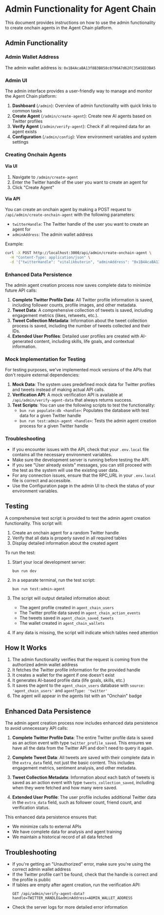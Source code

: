 # Admin Functionality for Agent Chain

This document provides instructions on how to use the admin functionality to create onchain agents in the Agent Chain platform.

## Admin Functionality

### Admin Wallet Address
The admin wallet address is: `0x1B4AcaBA13f8B3B858c0796A7d62FC35A5ED3BA5`

### Admin UI
The admin interface provides a user-friendly way to manage and monitor the Agent Chain platform:

1. **Dashboard** (`/admin`): Overview of admin functionality with quick links to common tasks
2. **Create Agent** (`/admin/create-agent`): Create new AI agents based on Twitter profiles
3. **Verify Agent** (`/admin/verify-agent`): Check if all required data for an agent exists
4. **Configuration** (`/admin/config`): View environment variables and system settings

### Creating Onchain Agents

#### Via UI
1. Navigate to `/admin/create-agent`
2. Enter the Twitter handle of the user you want to create an agent for
3. Click "Create Agent"

#### Via API
You can create an onchain agent by making a POST request to `/api/admin/create-onchain-agent` with the following parameters:
- `twitterHandle`: The Twitter handle of the user you want to create an agent for
- `adminAddress`: The admin wallet address

Example:
```bash
curl -X POST http://localhost:3000/api/admin/create-onchain-agent \
  -H "Content-Type: application/json" \
  -d '{"twitterHandle": "vitalikbuterin", "adminAddress": "0x1B4AcaBA13f8B3B858c0796A7d62FC35A5ED3BA5"}'
```

### Enhanced Data Persistence
The admin agent creation process now saves complete data to minimize future API calls:

1. **Complete Twitter Profile Data**: All Twitter profile information is saved, including follower counts, profile images, and other metadata.
2. **Tweet Data**: A comprehensive collection of tweets is saved, including engagement metrics (likes, retweets, etc.).
3. **Tweet Collection Metadata**: Information about the tweet collection process is saved, including the number of tweets collected and their IDs.
4. **Extended User Profiles**: Detailed user profiles are created with AI-generated content, including skills, life goals, and contextual information.

### Mock Implementation for Testing
For testing purposes, we've implemented mock versions of the APIs that don't require external dependencies:

1. **Mock Data**: The system uses predefined mock data for Twitter profiles and tweets instead of making actual API calls.
2. **Verification API**: A mock verification API is available at `/api/admin/verify-agent-data` that always returns success.
3. **Test Scripts**: You can use the following scripts to test the functionality:
   - `bun run populate:db <handle>`: Populates the database with test data for a given Twitter handle
   - `bun run test:admin-agent <handle>`: Tests the admin agent creation process for a given Twitter handle

### Troubleshooting
- If you encounter issues with the API, check that your `.env.local` file contains all the necessary environment variables.
- Make sure the development server is running before testing the API.
- If you see "User already exists" messages, you can still proceed with the test as the system will use the existing user data.
- For any connection issues, ensure that the RPC_URL in your `.env.local` file is correct and accessible.
- Use the Configuration page in the admin UI to check the status of your environment variables.

## Testing

A comprehensive test script is provided to test the admin agent creation functionality. This script will:

1. Create an onchain agent for a random Twitter handle
2. Verify that all data is properly saved in all required tables
3. Display detailed information about the created agent

To run the test:

1. Start your local development server:
   ```
   bun run dev
   ```

2. In a separate terminal, run the test script:
   ```
   bun run test:admin-agent
   ```

3. The script will output detailed information about:
   - The agent profile created in `agent_chain_users`
   - The Twitter profile data saved in `agent_chain_action_events`
   - The tweets saved in `agent_chain_saved_tweets`
   - The wallet created in `agent_chain_wallets`

4. If any data is missing, the script will indicate which tables need attention

## How It Works

1. The admin functionality verifies that the request is coming from the authorized admin wallet address
2. It fetches the Twitter profile information for the provided handle
3. It creates a wallet for the agent if one doesn't exist
4. It generates AI-based profile data (life goals, skills, etc.)
5. It saves the agent to the `agent_chain_users` database with `source: 'agent_chain_users'` and `agentType: 'twitter'`
6. The agent will appear in the agents list with an "Onchain" badge

## Enhanced Data Persistence

The admin agent creation process now includes enhanced data persistence to avoid unnecessary API calls:

1. **Complete Twitter Profile Data**: The entire Twitter profile data is saved as an action event with type `twitter_profile_saved`. This ensures we have all the data from the Twitter API and don't need to query it again.

2. **Complete Tweet Data**: All tweets are saved with their complete data in the `extra_data` field, not just the basic content. This includes engagement metrics, sentiment analysis, and other metadata.

3. **Tweet Collection Metadata**: Information about each batch of tweets is saved as an action event with type `tweets_collection_saved`, including when they were fetched and how many were saved.

4. **Extended User Profile**: The user profile includes additional Twitter data in the `extra_data` field, such as follower count, friend count, and verification status.

This enhanced data persistence ensures that:
- We minimize calls to external APIs
- We have complete data for analysis and agent training
- We maintain a historical record of all data fetched

## Troubleshooting

- If you're getting an "Unauthorized" error, make sure you're using the correct admin wallet address
- If the Twitter profile can't be found, check that the handle is correct and the profile is public
- If tables are empty after agent creation, run the verification API:
  ```
  GET /api/admin/verify-agent-data?handle=TWITTER_HANDLE&adminAddress=ADMIN_WALLET_ADDRESS
  ```
- Check the server logs for more detailed error information 